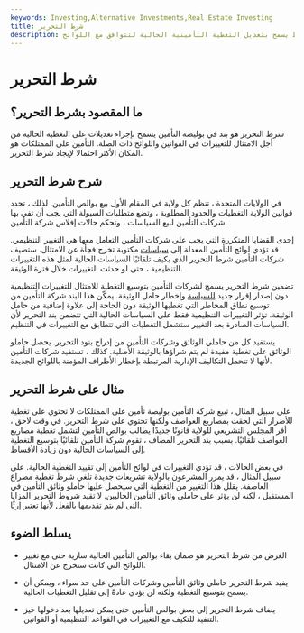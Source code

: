 ```yaml
---
keywords: Investing,Alternative Investments,Real Estate Investing
title: شرط التحرير
description: شرط التحرير هو شرط يسمح بتعديل التغطية التأمينية الحالية لتتوافق مع اللوائح.
---
```


# شرط التحرير
## ما المقصود بشرط التحرير؟

شرط التحرير هو بند في بوليصة التأمين يسمح بإجراء تعديلات على التغطية الحالية من أجل الامتثال للتغييرات في القوانين واللوائح ذات الصلة. التأمين على الممتلكات هو المكان الأكثر احتمالا لإيجاد شرط التحرير.

## شرح شرط التحرير

في الولايات المتحدة ، تنظم كل ولاية في المقام الأول بيع بوالص التأمين. لذلك ، تحدد قوانين الولاية التغطيات والحدود المطلوبة ، وتضع متطلبات السيولة التي يجب أن تفي بها شركات التأمين لبيع السياسات ، وتحكم حالات إفلاس شركة التأمين.

إحدى القضايا المتكررة التي يجب على شركات التأمين التعامل معها هي التغيير التنظيمي. قد تؤدي لوائح التأمين المعدلة إلى [سياسات](/underwriting) مكتوبة تخرج فجأة عن الامتثال. ستضيف شركات التأمين شرط التحرير الذي يكيف تلقائيًا السياسات الحالية لمثل هذه التغييرات التنظيمية ، حتى لو حدثت التغييرات خلال فترة الوثيقة.

تضمين شرط التحرير يسمح لشركات التأمين بتوسيع التغطية للامتثال للتغييرات التنظيمية دون إصدار إقرار جديد [للسياسة](/endorsement) وإخطار حامل الوثيقة. يمكّن هذا البند شركة التأمين من توسيع نطاق المخاطر التي تغطيها الوثيقة دون الحاجة إلى علاوة إضافية من حامل الوثيقة. تؤثر التغييرات التنظيمية فقط على السياسات الحالية التي تتضمن بند التحرير لأن السياسات الصادرة بعد التغيير ستشمل التغطيات التي تتطابق مع التغييرات في التنظيم.

يستفيد كل من حاملي الوثائق وشركات التأمين من إدراج بنود التحرير. يحصل حاملو الوثائق على تغطية مفيدة لم يتم شراؤها بالوثيقة الأصلية. كذلك ، تستفيد شركات التأمين لأنها لا تتحمل التكاليف الإدارية المرتبطة بإخطار الأطراف المؤمنة باللوائح الجديدة.

## مثال على شرط التحرير

على سبيل المثال ، تبيع شركة التأمين بوليصة تأمين على الممتلكات لا تحتوي على تغطية للأضرار التي لحقت بمصاريع العواصف ولكنها تحتوي على شرط التحرير. في وقت لاحق ، أقر المجلس التشريعي للولاية قانونًا جديدًا يطالب بوالص التأمين لتشمل تغطية مصاريع العواصف تلقائيًا. بسبب بند التحرير المضاف ، تقوم شركة التأمين تلقائيًا بتوسيع التغطية إلى السياسات الحالية دون زيادة الأقساط.

في بعض الحالات ، قد تؤدي التغييرات في لوائح التأمين إلى تقييد التغطية الحالية. على سبيل المثال ، قد يمرر المشرعون بالولاية تشريعات جديدة تلغي شرط تغطية مصراع العاصفة. يقلل هذا التغيير من التغطية التي سيحصل عليها حاملو وثائق التأمين في المستقبل ، لكنه لن يؤثر على حاملي وثائق التأمين الحاليين. لا تقيد شروط التحرير المزايا التي لم يتم تقديمها بالفعل لأنها تعتبر إرثًا.

## يسلط الضوء

- الغرض من شرط التحرير هو ضمان بقاء بوالص التأمين الحالية سارية حتى مع تغيير اللوائح التي كانت ستخرج عن الامتثال.

- يفيد شرط التحرير حاملي وثائق التأمين وشركات التأمين على حد سواء ، ويمكن أن يسمح بتوسيع التغطية ولكنه لن يؤدي عادةً إلى تقليل التغطيات الحالية.

- يضاف شرط التحرير إلى بعض بوالص التأمين حتى يمكن تعديلها بعد دخولها حيز التنفيذ للتكيف مع التغييرات في القواعد التنظيمية أو القوانين.

